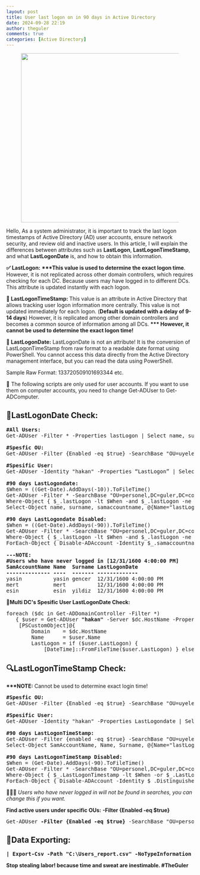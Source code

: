 ```yaml
---
layout: post
title: User last logon on in 90 days in Active Directory
date: 2024-09-28 22:19
author: theguler
comments: true
categories: [Active Directory]
---
```

<!-- wp:image {"id":890,"width":"454px","height":"auto","sizeSlug":"large","linkDestination":"none"} -->
<figure class="wp-block-image size-large is-resized"><img src="https://farukguler.com/assets/post_images/ads.jpeg?w=625" alt="" class="wp-image-890" style="width:454px;height:auto" /></figure>
<!-- /wp:image -->

<!-- wp:paragraph -->
<p>Hello, As a system administrator, it is important to track the last logon timestamps of Active Directory (AD) user accounts, ensure network security, and review old and inactive users. In this article, I will explain the differences between attributes such as <strong>LastLogon</strong>, <strong>LastLogonTimeStamp</strong>, and what <strong>LastLogonDate</strong> is, and how to obtain this information.</p>
<!-- /wp:paragraph -->

<!-- wp:paragraph -->
<p><strong>✅ LastLogon:</strong> <strong>***This value is used to determine the exact logon time</strong>. However, it is not replicated across other domain controllers, which requires checking for each DC. Because users may have logged in to different DCs. This attribute is updated instantly with each logon.</p>
<!-- /wp:paragraph -->

<!-- wp:paragraph -->
<p><strong>🚫 LastLogonTimeStamp: </strong>This value is an attribute in Active Directory that allows tracking user logon information more centrally. This value is not updated immediately for each logon. (<strong>Default is updated with a delay of 9-14 days</strong>) However, it is replicated among other domain controllers and becomes a common source of information among all DCs. <strong>*** However, it cannot be used to determine the exact logon time!</strong></p>
<!-- /wp:paragraph -->

<!-- wp:paragraph -->
<p><strong>📜 LastLogonDate:</strong> LastLogonDate is not an attribute! It is the conversion of LastLogonTimeStamp from raw format to a readable date format using PowerShell. You cannot access this data directly from the Active Directory management interface, but you can read the data using PowerShell.</p>
<!-- /wp:paragraph -->

<!-- wp:paragraph -->
<p>Sample Raw Format: 133720509101693344 etc.</p>
<!-- /wp:paragraph -->

<!-- wp:paragraph -->
<p>📌 The following scripts are only used for user accounts. If you want to use them on computer accounts, you need to change Get-ADUser to Get-ADComputer.</p>
<!-- /wp:paragraph -->

<!-- wp:heading -->
<h2 class="wp-block-heading">🎯<strong>LastLogonDate Check:</strong></h2>
<!-- /wp:heading -->

<!-- wp:preformatted -->
<pre class="wp-block-preformatted"><strong>#All Users:</strong><br>Get-ADUser -Filter * -Properties lastLogon | Select name, surname, samaccountname, @{Name="lastLogon";Expression={[datetime]::FromFileTime($_.'lastLogon')}}<br><br><strong>#Spesfic OU:</strong><br>Get-ADUser -Filter {Enabled -eq $true} -SearchBase "OU=uyeler,DC=guler,DC=com" -Properties LastLogon | Select-Object -Property SamAccountName, Name, Surname, @{n="LastLogonDate"; e={[datetime]::FromFileTime($_.LastLogon)}}<br><br><strong>#Spesific User:</strong><br>Get-ADUser -Identity "hakan" -Properties “LastLogon” | Select Name, @{N=’LastLogon:’; E={[DateTime]::FromFileTime($_.LastLogon)}}<br><br><strong>#90 days LastLogondate:</strong><br>$When = ((Get-Date).AddDays(-10)).ToFileTime()<br>Get-ADUser -Filter * -SearchBase "OU=personel,DC=guler,DC=com" -Properties samaccountname, givenName, surname, lastLogon | <br>Where-Object { $_.lastLogon -lt $When -and $_.lastLogon -ne $null } |<br>Select-Object name, surname, samaccountname, @{Name="lastLogon"; Expression={[datetime]::FromFileTime($_.'lastLogon')}}<br><br><strong>#90 days LastLogondate Disabled:</strong><br>$When = ((Get-Date).AddDays(-90)).ToFileTime()<br>Get-ADUser -Filter * -SearchBase "OU=personel,DC=guler,DC=com" -Properties samaccountname, givenName, surname, lastLogon |<br>Where-Object { $_.lastLogon -lt $When -and $_.lastLogon -ne $null } |<br>ForEach-Object { Disable-ADAccount -Identity $_.samaccountname }<br><br><strong>---NOTE:</strong><br><strong>#Users who have never logged in [12/31/1600 4:00:00 PM]<br>SamAccountName Name  Surname LastLogonDate        <br>-------------- ----  ------- -------------</strong><br>yasin          yasin gencer  12/31/1600 4:00:00 PM<br>mert           mert          12/31/1600 4:00:00 PM<br>esin           esin  yildiz  12/31/1600 4:00:00 PM</pre>
<!-- /wp:preformatted -->

<!-- wp:paragraph -->
<p><strong>🔀Multi DC's Spesific User LastLogonDate Check:</strong></p>
<!-- /wp:paragraph -->

<!-- wp:preformatted -->
<pre class="wp-block-preformatted">foreach ($dc in Get-ADDomainController -Filter *)<br>   { $user = Get-ADUser <strong>"hakan"</strong> -Server $dc.HostName -Properties LastLogon<br>    [PSCustomObject]@{<br>        Domain    = $dc.HostName<br>        Name      = $user.Name<br>        LastLogon = if ($user.LastLogon) { <br>            [DateTime]::FromFileTime($user.LastLogon) } else { [DateTime]::FromFileTime(0) }}}</pre>
<!-- /wp:preformatted -->

<!-- wp:heading -->
<h2 class="wp-block-heading"><strong>🔍LastLogonTimeStamp Check:</strong></h2>
<!-- /wp:heading -->

<!-- wp:paragraph -->
<p><strong>***NOTE:</strong> Cannot be used to determine exact login time!</p>
<!-- /wp:paragraph -->

<!-- wp:preformatted -->
<pre class="wp-block-preformatted"><strong>#Spesfic OU:</strong><br>Get-ADUser -Filter {Enabled -eq $true} -SearchBase "OU=uyeler,DC=guler,DC=com" -ResultPageSize 0 -Properties lastLogonTimestamp | Select-Object samaccountname, name, surname, @{n="lastLogonTimestamp";e={[datetime]::FromFileTime($_.lastLogonTimestamp)}}<br><br><strong>#Spesific User:</strong><br>Get-ADUser -Identity "hakan" -Properties LastLogondate | Select-Object -Property Name, LastLogonDate<br><br><strong>#90 days LastLogonTimeStamp:</strong><br>Get-ADUser -Filter {enabled -eq $true} -SearchBase "OU=uyeler,DC=guler,DC=com" -SearchScope Subtree -Properties SamAccountName, Name, Surname, lastLogonTimeStamp | <br>Select-Object SamAccountName, Name, Surname, @{Name="lastLogonTimeStamp"; Expression={[datetime]::FromFileTime($_.lastLogonTimeStamp)}}<br><br><strong>#90 days <strong>LastLogonTimeStamp</strong> Disabled:</strong><br>$When = (Get-Date).AddDays(-90).ToFileTime()<br>Get-ADUser -Filter * -SearchBase "OU=personel,DC=guler,DC=com" -Properties SamAccountName, LastLogonTimestamp | <br>Where-Object { $_.LastLogonTimestamp -lt $When -or $_.LastLogonTimestamp -eq $null } |<br>ForEach-Object { Disable-ADAccount -Identity $_.DistinguishedName }</pre>
<!-- /wp:preformatted -->

<!-- wp:paragraph -->
<p>📌📌📌 <em>Users who have never logged in will not be found in searches, you can change this if you want.</em></p>
<!-- /wp:paragraph -->

<!-- wp:paragraph -->
<p><strong>Find active users under specific OUs:</strong> <strong>-Filter {Enabled -eq $true}</strong></p>
<!-- /wp:paragraph -->

<!-- wp:preformatted -->
<pre class="wp-block-preformatted">Get-ADUser <strong>-Filter {Enabled -eq $true}</strong> -SearchBase "OU=personel,DC=guler,DC=com" -Properties SamAccountName | Select-Object SamAccountName, Name, Surname</pre>
<!-- /wp:preformatted -->

<!-- wp:heading -->
<h2 class="wp-block-heading"><strong>📝Data Exporting:</strong></h2>
<!-- /wp:heading -->

<!-- wp:preformatted -->
<pre class="wp-block-preformatted"><strong>| Export-Csv -Path "C:\Users_report.csv" -NoTypeInformation</strong></pre>
<!-- /wp:preformatted -->

<!-- wp:paragraph -->
<p><strong><strong>Stop stealing labor! because time and sweat are inestimable. #TheGuler</strong></strong></p>
<!-- /wp:paragraph -->
